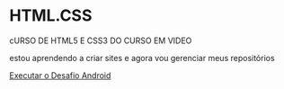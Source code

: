 # HTML.CSS
 cURSO DE HTML5 E CSS3 DO CURSO EM VIDEO

estou aprendendo a criar sites e agora vou gerenciar meus repositórios


<a href= "FabioAlb.github.io/HTML.CSS/des.mod.2/android.html">Executar o Desafio Android</a>